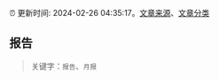 :alarm_clock: 更新时间: 2024-02-26 04:35:17。[文章来源](/README.md)、[文章分类](/TAGS.md)

## 报告


> 关键字：`报告`、`月报`



